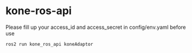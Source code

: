 # kone-ros-api

Please fill up your access_id and access_secret in config/env.yaml before use
```
ros2 run kone_ros_api koneAdaptor 
```